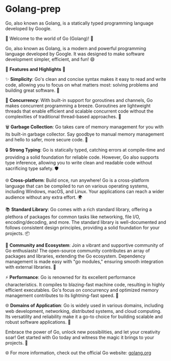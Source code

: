 # Golang-prep
Go, also known as Golang, is a statically typed programming language developed by Google.

👋 Welcome to the world of Go (Golang)! 🚀

Go, also known as Golang, is a modern and powerful programming language developed by Google. It was designed to make software development simpler, efficient, and fun! 😄

🌟 **Features and Highlights** 🌟

✨ **Simplicity**: Go's clean and concise syntax makes it easy to read and write code, allowing you to focus on what matters most: solving problems and building great software. 🧩

🚦 **Concurrency**: With built-in support for goroutines and channels, Go makes concurrent programming a breeze. Goroutines are lightweight threads that enable efficient and scalable concurrent code without the complexities of traditional thread-based approaches. 💪

🗑️ **Garbage Collection**: Go takes care of memory management for you with its built-in garbage collector. Say goodbye to manual memory management and hello to safer, more secure code. 🧹

🔒 **Strong Typing**: Go is statically typed, catching errors at compile-time and providing a solid foundation for reliable code. However, Go also supports type inference, allowing you to write clean and readable code without sacrificing type safety. 🛡️

🌐 **Cross-platform**: Build once, run anywhere! Go is a cross-platform language that can be compiled to run on various operating systems, including Windows, macOS, and Linux. Your applications can reach a wider audience without any extra effort. 🌍

📚 **Standard Library**: Go comes with a rich standard library, offering a plethora of packages for common tasks like networking, file I/O, encoding/decoding, and more. The standard library is well-documented and follows consistent design principles, providing a solid foundation for your projects. 📦

💙 **Community and Ecosystem**: Join a vibrant and supportive community of Go enthusiasts! The open-source community contributes an array of packages and libraries, extending the Go ecosystem. Dependency management is made easy with "go modules," ensuring smooth integration with external libraries. 🤝

⚡ **Performance**: Go is renowned for its excellent performance characteristics. It compiles to blazing-fast machine code, resulting in highly efficient executables. Go's focus on concurrency and optimized memory management contributes to its lightning-fast speed. 💨

🌐 **Domains of Application**: Go is widely used in various domains, including web development, networking, distributed systems, and cloud computing. Its versatility and reliability make it a go-to choice for building scalable and robust software applications. 🏢

Embrace the power of Go, unlock new possibilities, and let your creativity soar! Get started with Go today and witness the magic it brings to your projects. 🎉

🌐 For more information, check out the official Go website: [golang.org](https://golang.org/)
